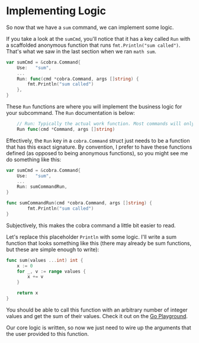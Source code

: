 # Implementing Logic

So now that we have a `sum` command, we can implement some logic. 

If you take a look at the `sumCmd`, you'll notice that it has a key called `Run`
with a scaffolded anonymous function that runs `fmt.Println("sum called")`.
That's what we saw in the last section when we ran `math sum`.

```go
var sumCmd = &cobra.Command{
	Use:   "sum",
    ...
	Run: func(cmd *cobra.Command, args []string) {
		fmt.Println("sum called")
	},
}
```

These `Run` functions are where you will implement the business logic for your
subcommand. The `Run` documentation is below:

```go
    // Run: Typically the actual work function. Most commands will only implement this.
	Run func(cmd *Command, args []string)
```

Effectively, the `Run` key in a `cobra.Command` struct just needs to be a
function that has this exact signature. By convention, I prefer to have these
functions defined (as opposed to being anonymous functions), so you might see me
do something like this:

```go
var sumCmd = &cobra.Command{
	Use:   "sum",
    ...
	Run: sumCommandRun,
}

func sumCommandRun(cmd *cobra.Command, args []string) {
		fmt.Println("sum called")
}
```

Subjectively, this makes the cobra command a little bit easier to read.

Let's replace this placeholder `Println` with some logic. I'll write a sum
function that looks something like this (there may already be sum functions, but
these are simple enough to write):

```go
func sum(values ...int) int {
	x := 0
	for _, v := range values {
		x += v
	}

	return x
}
```

You should be able to call this function with an arbitrary number of integer
values and get the sum of their values. Check it out on the
[Go Playground](https://go.dev/play/p/bVU119UbbkI).

Our core logic is written, so now we just need to wire up the arguments that the
user provided to this function.
